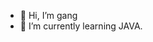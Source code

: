 - 👋 Hi, I’m gang
- 👀 I’m currently learning JAVA.


<!---
gangintheremark/gangintheremark is a ✨ special ✨ repository because its `README.md` (this file) appears on your GitHub profile.
You can click the Preview link to take a look at your changes.
--->
